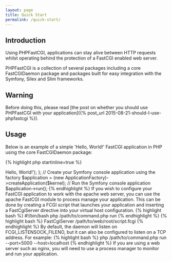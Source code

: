 ```yaml
---
layout: page
title: Quick Start
permalink: /quick-start/
---
```


## Introduction

Using PHPFastCGI, applications can stay alive between HTTP requests whilst operating behind the protection of a FastCGI enabled web server.

PHPFastCGI is a collection of several packages including a core FastCGIDaemon package and packages built for easy integration with the Symfony, Silex and Slim frameworks.

## Warning

Before doing this, please read [the post on whether you should use PHPFastCGI with your application]({% post_url 2015-08-21-should-I-use-phpfastcgi %}).

## Usage

Below is an example of a simple 'Hello, World!' FastCGI application in PHP using the core FastCGIDaemon package:

{% highlight php startinline=true %}
<?php // command.php

// Include the composer autoloader
require_once dirname(__FILE__) . '/../vendor/autoload.php';

use PHPFastCGI\FastCGIDaemon\ApplicationFactory;
use Psr\Http\Message\ServerRequestInterface;
use Zend\Diactoros\Response\HtmlResponse;

// A simple kernel. This is the core of your application
$kernel = function (ServerRequestInterface $request) {
    return new HtmlResponse('<h1>Hello, World!</h1>');
};

// Create your Symfony console application using the factory
$application = (new ApplicationFactory)->createApplication($kernel);

// Run the Symfony console application
$application->run();
{% endhighlight %}

If you wish to configure your FastCGI application to work with the apache web server, you can use the apache FastCGI module to process manage your application.

This can be done by creating a FCGI script that launches your application and inserting a FastCgiServer directive into your virtual host configuration.

{% highlight bash %}
#!/bin/bash
php /path/to/command.php run
{% endhighlight %}

{% highlight bash %}
FastCgiServer /path/to/web/root/script.fcgi
{% endhighlight %}

By default, the daemon will listen on FCGI_LISTENSOCK_FILENO, but it can also be configured to listen on a TCP address. For example:

{% highlight bash %}
php /path/to/command.php run --port=5000 --host=localhost
{% endhighlight %}

If you are using a web server such as nginx, you will need to use a process manager to monitor and run your application.
